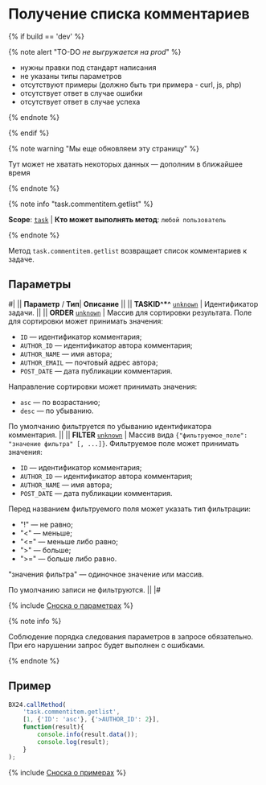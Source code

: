 # Получение списка комментариев

{% if build == 'dev' %}

{% note alert "TO-DO _не выгружается на prod_" %}

- нужны правки под стандарт написания
- не указаны типы параметров
- отсутствуют примеры (должно быть три примера - curl, js, php)
- отсутствует ответ в случае ошибки
- отсутствует ответ в случае успеха

{% endnote %}

{% endif %}

{% note warning "Мы еще обновляем эту страницу" %}

Тут может не хватать некоторых данных — дополним в ближайшее время

{% endnote %}

{% note info "task.commentitem.getlist" %}

**Scope**: [`task`](../../scopes/permissions.md) | **Кто может выполнять метод**: `любой пользователь`

{% endnote %}

Метод `task.commentitem.getlist` возвращает список комментариев к задаче.

## Параметры

#|
||  **Параметр** / **Тип**| **Описание** ||
|| **TASKID^*^**
[`unknown`](../../data-types.md) | Идентификатор задачи. ||
|| **ORDER**
[`unknown`](../../data-types.md) | Массив для сортировки результата. Поле для сортировки может принимать значения:
- `ID` — идентификатор комментария; 
- `AUTHOR_ID` — идентификатор автора комментария; 
- `AUTHOR_NAME` — имя автора;
- `AUTHOR_EMAIL` — почтовый адрес автора; 
- `POST_DATE` — дата публикации комментария. 

Направление сортировки может принимать значения:
- `asc` — по возрастанию; 
- `desc` — по убыванию.

По умолчанию фильтруется по убыванию идентификатора комментария. ||
|| **FILTER**
[`unknown`](../../data-types.md) | Массив вида `{"фильтруемое_поле": "значение фильтра" [, ...]}`. Фильтруемое поле может принимать значения: 
- `ID` — идентификатор комментария; 
- `AUTHOR_ID` — идентификатор автора комментария; 
- `AUTHOR_NAME` — имя автора; 
- `POST_DATE` — дата публикации комментария.

Перед названием фильтруемого поля может указать тип фильтрации:
- "!" — не равно; 
- "<" — меньше; 
- "<=" — меньше либо равно;  
- ">" — больше;  
- ">=" — больше либо равно.  

"значения фильтра" — одиночное значение или массив.

По умолчанию записи не фильтруются. ||
|#

{% include [Сноска о параметрах](../../../_includes/required.md) %}

{% note info %}

Соблюдение порядка следования параметров в запросе обязательно. При его нарушении запрос будет выполнен с ошибками.

{% endnote %}

## Пример

```js
BX24.callMethod(
    'task.commentitem.getlist',
    [1, {'ID': 'asc'}, {'>AUTHOR_ID': 2}],
    function(result){
        console.info(result.data());
        console.log(result);
    }
);
```
{% include [Сноска о примерах](../../../_includes/examples.md) %}
